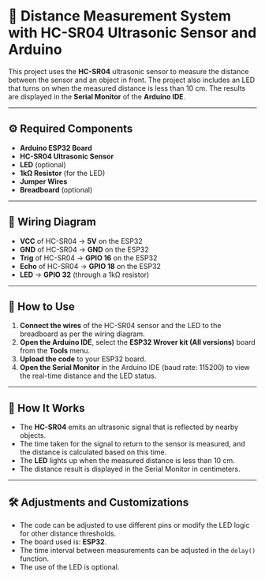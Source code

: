 # 🚀 Distance Measurement System with HC-SR04 Ultrasonic Sensor and Arduino

This project uses the **HC-SR04** ultrasonic sensor to measure the distance between the sensor and an object in front. The project also includes an LED that turns on when the measured distance is less than 10 cm. The results are displayed in the **Serial Monitor** of the **Arduino IDE**.

---

## ⚙️ Required Components

- **Arduino ESP32 Board** 
- **HC-SR04 Ultrasonic Sensor**
- **LED** (optional)
- **1kΩ Resistor** (for the LED)
- **Jumper Wires**
- **Breadboard** (optional)

---

## 🔌 Wiring Diagram

- **VCC** of HC-SR04 -> **5V** on the ESP32
- **GND** of HC-SR04 -> **GND** on the ESP32
- **Trig** of HC-SR04 -> **GPIO 16** on the ESP32
- **Echo** of HC-SR04 -> **GPIO 18** on the ESP32
- **LED** -> **GPIO 32** (through a 1kΩ resistor)

---

## 🚀 How to Use

1. **Connect the wires** of the HC-SR04 sensor and the LED to the breadboard as per the wiring diagram.
2. **Open the Arduino IDE**, select the **ESP32 Wrover kit (All versions)** board from the **Tools** menu.
3. **Upload the code** to your ESP32 board.
4. **Open the Serial Monitor** in the Arduino IDE (baud rate: 115200) to view the real-time distance and the LED status.

---

## 📌 How It Works

- The **HC-SR04** emits an ultrasonic signal that is reflected by nearby objects.
- The time taken for the signal to return to the sensor is measured, and the distance is calculated based on this time.
- The **LED** lights up when the measured distance is less than 10 cm.
- The distance result is displayed in the Serial Monitor in centimeters.

---

## 🛠️ Adjustments and Customizations

- The code can be adjusted to use different pins or modify the LED logic for other distance thresholds.
- The board used is: **ESP32**.
- The time interval between measurements can be adjusted in the `delay()` function.
- The use of the LED is optional.